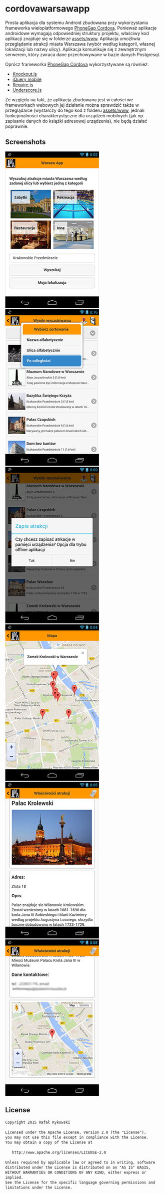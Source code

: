 # cordovawarsawapp

Prosta aplikacja dla systemu Android zbudowana przy wykorzystaniu frameworka wieloplatformowego [PhoneGap Cordova][1]. Ponieważ aplikacje androidowe wymagają odpowiedniej struktury projektu, właściwy kod aplikacji znajduje się w folderze [assets/www][13]. Aplikacja umożliwia przeglądanie atrakcji miasta Warszawa (wybór według kategorii, własnej lokalizacji lub nazwy ulicy). Aplikacja komunikuje się z zewnętrznym serwerem, który zwraca dane przechowywane w bazie danych Postgresql.

Oprócz frameworka [PhoneGap Cordova][1] wykorzystywane są również:
* [Knockout.js][3]
* [jQuery mobile][2]
* [Require.js][4]
* [Underscore.js][5]

Ze względu na fakt, że aplikacja zbudowana jest w całości we frameworkach webowych jej działanie można sprawdzić także w przeglądarce (wystarczy do tego kod z folderu [assets/www][13], jednak funkcjonalności charakterystyczne dla urządzeń mobilnych (jak np. zapisanie danych do książki adresowej urządzenia), nie będą działać poprawnie.

Screenshots
-----------
![Screenshot 1][6]
![Screenshot 2][12]
![Screenshot 3][11]
![Screenshot 4][8]
![Screenshot 5][9]
![Screenshot 6][10]

License
-------

    Copyright 2015 Rafał Rykowski

    Licensed under the Apache License, Version 2.0 (the "License");
    you may not use this file except in compliance with the License.
    You may obtain a copy of the License at

       http://www.apache.org/licenses/LICENSE-2.0

    Unless required by applicable law or agreed to in writing, software
    distributed under the License is distributed on an "AS IS" BASIS,
    WITHOUT WARRANTIES OR CONDITIONS OF ANY KIND, either express or implied.
    See the License for the specific language governing permissions and
    limitations under the License.

[1]: http://phonegap.com/
[2]: https://jquerymobile.com/
[3]: http://knockoutjs.com/
[4]: http://requirejs.org/
[5]: http://underscorejs.org/
[6]: ./screenshots/screen1.png
[8]: ./screenshots/screen3.png
[9]: ./screenshots/screen4.png
[10]: ./screenshots/screen5.png
[11]: ./screenshots/screen7.png
[12]: ./screenshots/screen8.png
[13]: ./app/src/main/assets/www
